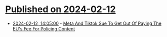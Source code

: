 # [Published on 2024-02-12](index.md)

* [2024-02-12, 14:05:00](https://soylentnews.org/article.pl?sid=24/02/11/092256&from=rss) - [Meta And Tiktok Sue To Get Out Of Paying The EU's Fee For Policing Content](https://soylentnews.org/article.pl?sid=24/02/11/092256&from=rss)
